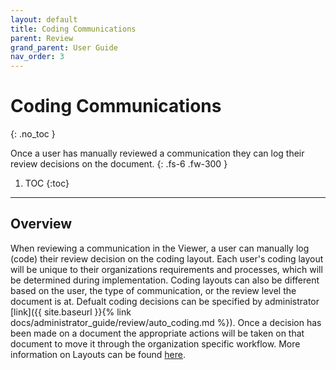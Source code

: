```yaml
---
layout: default
title: Coding Communications
parent: Review
grand_parent: User Guide
nav_order: 3
---
```


# Coding Communications
{: .no_toc }

Once a user has manually reviewed a communication they can log their review decisions on the document.
{: .fs-6 .fw-300 }

1. TOC
{:toc}

---

## Overview
When reviewing a communication in the Viewer, a user can manually log (code) their review decision on the coding layout. Each user's coding layout will be unique to their organizations requirements and processes, which will be determined during implementation. Coding layouts can also be different based on the user, the type of communication, or the review level the document is at. Defualt coding decisions can be specified by administrator [link]({{ site.baseurl }}{% link docs/administrator_guide/review/auto_coding.md %}). Once a decision has been made on a document the appropriate actions will be taken on that document to move it through the organization specific workflow. More information on Layouts can be found [here](https://help.relativity.com/RelativityOne/Content/Relativity/Layouts/Layouts.htm?Highlight=layouts).
